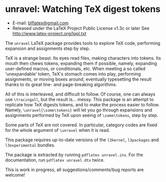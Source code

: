 unravel: Watching TeX digest tokens
====================================================
* E-mail: blflatex@gmail.com
* Released under the LaTeX Project Public License v1.3c or later
  See http://www.latex-project.org/lppl.txt

The `unravel` LaTeX package provides tools to explore TeX code,
performing expansion and assignments step by step.

TeX is a strange beast. Its eyes read files, making characters
into tokens. Its mouth then chews tokens, expanding them if
possible, namely, expanding user-defined macros, or conditionals,
etc. When meeting a so called 'unexpandable' token, TeX's
stomach comes into play, performing assignments, or moving boxes
around, eventually typesetting the result thanks to its great
line- and page-breaking algorithms.

All of this is interleaved, and difficult to follow. Of course,
one can always use `\tracingall`, but the result is... messy.
This package is an attempt to replicate how TeX digests tokens,
and to make the process easier to follow. Namely,
`\unravel{\some\tokens}` will let you go through expansions and
assignments performed by TeX upon seeing of `\some\tokens`,
step by step.

Some parts of TeX are not covered. In particular, category codes
are fixed for the whole argument of `\unravel` when it is read.

This package requires up-to-date versions of the `l3kernel`,
`l3packages` and `l3experimental` bundles.

The package is extracted by running `pdflatex unravel.ins`.
For the documentation, run `pdflatex unravel.dtx` twice.

This is work in progress, all suggestions/comments/bug reports are
welcome!
